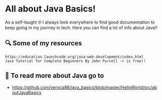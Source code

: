 # All about Java Basics!

As a self-taught 🤓 I always look everywhere to find good documentation to keep going in my journey in tech.
Here you can find a lot of info about Java!!

## 🔍 Some of my resources

```
https://education.launchcode.org/java-web-development/index.html
Java Tutorial for Complete Beginners By John Purcell -> is free!!
```

## 📖 To read more about Java go to

- https://github.com/veroca88/java_basics/blob/master/HelloWorld/src/aboutJavaBasics
